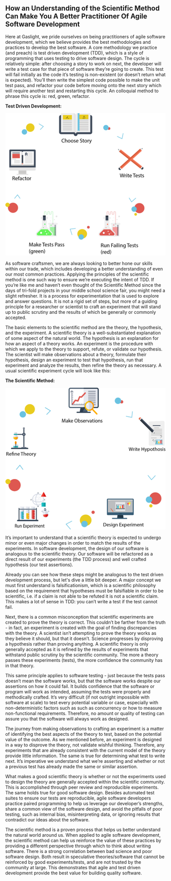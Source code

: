 ## How an Understanding of the Scientific Method Can Make You A Better Practitioner Of Agile Software Development

Here at Gaslight, we pride ourselves on being practitioners of agile software development, which we believe provides the best methodologies and practices to develop the best software. A core methodology we practice (and preach) is test driven development (TDD), which is a style of programming that uses testing to drive software design. The cycle is relatively simple: after choosing a story to work on next, the developer will write a test case for that piece of software they’re going to create. This test will fail initially as the code it’s testing is non-existent (or doesn’t return what is expected). You’ll then write the simplest code possible to make the unit test pass, and refactor your code before moving onto the next story which will require another test and restarting this cycle. An colloquial method to phrase this cycle is: red, green, refactor.

**Test Driven Development:**

![tdd](/tddcycle.png)

As software craftsmen, we are always looking to better hone our skills within our trade, which includes developing a better understanding of even our most common practices. Applying the principles of the scientific method is one such way to ensure we’re executing the intent of TDD. If you’re like me and haven’t even thought of the Scientific Method since the days of tri-fold projects in your middle school science fair, you might need a slight refresher. It is a process for experimentation that is used to explore and answer questions. It is not a rigid set of steps, but more of a guiding principle for a researcher or scientist to craft an experiment that will stand up to public scrutiny and the results of which be generally or commonly accepted. 

The basic elements to the scientific method are the theory, the hypothesis, and the experiment. A scientific theory is a well-substantiated explanation of some aspect of the natural world. The hypothesis is an explanation for how an aspect of a theory works. An experiment is the procedure with which we apply to the theory to support, refute, or validate our hypothesis. The scientist will make observations about a theory, formulate their hypothesis, design an experiment to test that hypothesis, run that experiment and analyze the results, then refine the theory as necessary. A usual scientific experiment cycle will look like this:

**The Scientific Method:**

![scimethod](/scimethod.png)

It’s important to understand that a scientific theory is expected to undergo minor or even major changes in order to match the results of the experiments. In software development, the design of our software is analogous to the scientific theory. Our software will be refactored as a direct result of our experiments (the TDD process) and well crafted hypothesis (our test assertions).

Already you can see how these steps might be analogous to the test driven development process, but let's dive a little bit deeper. A major concept we must first understand is falsificationism, which is a scientific philosophy based on the requirement that hypotheses must be falsifiable in order to be scientific, i.e. if a claim is not able to be refuted it is not a scientific claim. This makes a lot of sense in TDD: you can’t write a test if the test cannot fail.

Next, there is a common misconception that scientific experiments are created to prove the theory is correct. This couldn’t be farther from the truth - in fact, an experiment is created with the goal of finding discrepancies with the theory. A scientist isn’t attempting to prove the theory works as they believe it should, but that it doesn’t. Science progresses by disproving a hypothesis rather than proving anything. A scientific theory is only generally accepted as it is refined by the results of experiments that withstand public scrutiny by the scientific community. The more a theory passes these experiments (tests), the more confidence the community has in that theory.

This same principle applies to software testing - just because the tests pass doesn’t mean the software works, but that the software works despite our assertions on how it could fail. It builds confidence that the software or program will work as intended, assuming the tests were properly and methodically crafted. It’s very difficult (if not outright impossible with software at scale) to test every potential variable or case, especially with non-deterministic factors such as such as concurrency or how to measure non-functional requirements. Therefore, no amount or quality of testing can assure you that the software will always work as designed.

The journey from making observations to crafting an experiment is a matter of identifying the best aspects of the theory to test, based on the potential value of the outcome. As we mentioned before, an experiment is designed in a way to disprove the theory, not validate wishful thinking. Therefore, any experiments that are already consistent with the current model of the theory provide little information. The same is true for determining what test to write next. It’s imperative we understand what we’re asserting and whether or not a previous test has already made the same or similar assertion.

What makes a good scientific theory is whether or not the experiments used to design the theory are generally accepted within the scientific community. This is accomplished through peer review and reproducible experiments. The same holds true for good software design. Besides automated test suites to ensure our tests are reproducible, agile software developers practice paired programming to help us leverage our developer’s strengths, share a common view of the software design, and avoid the pitfalls of poor testing, such as internal bias, misinterpreting data, or ignoring results that contradict our ideas about the software. 

The scientific method is a proven process that helps us better understand the natural world around us. When applied to agile software development, the scientific method can help us reinforce the value of these practices by providing a different perspective through which to think about writing software. There is a strong correlation between bad science and poor software design. Both result in speculative theories/software that cannot be reinforced by good experiments/tests, and are not trusted by the community at large. This demonstrates that agile and test driven development provide the best value for building quality software. 
